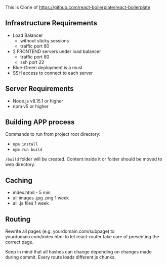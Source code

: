 This is Clone of https://github.com/react-boilerplate/react-boilerplate

## Infrastructure Requirements
- Load Balancer
  - without sticky sessions
  - traffic port 80
- 2 FRONTEND servers under load balancer
  - traffic port 80
  - ssh port 22
- Blue-Green deployment is a must
- SSH access to connect to each server

## Server Requirements
- Node.js v8.15.1 or higher
- npm v5 or higher

## Building APP process 
Commands to run from project root directory:
- ``npm install``
- ``npm run build``

``/build`` folder will be created. Content inside it or folder should be moved to web directory.

## Caching

- index.html - 5 min
- all images .jpg .png 1 week
- all .js files 1 week

## Routing
Rewrite all pages (e.g. yourdomain.com/subpage) to yourdomain.com/index.html to let react-router take care of presenting the correct page.

Keep in mind that all hashes can change depending on changes made during commit.
Every route loads different js chunks.
